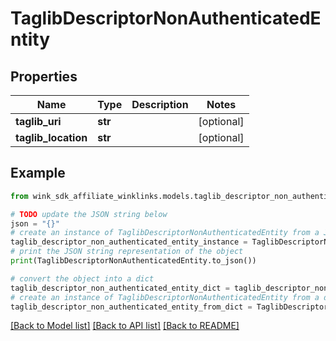 # TaglibDescriptorNonAuthenticatedEntity


## Properties

Name | Type | Description | Notes
------------ | ------------- | ------------- | -------------
**taglib_uri** | **str** |  | [optional] 
**taglib_location** | **str** |  | [optional] 

## Example

```python
from wink_sdk_affiliate_winklinks.models.taglib_descriptor_non_authenticated_entity import TaglibDescriptorNonAuthenticatedEntity

# TODO update the JSON string below
json = "{}"
# create an instance of TaglibDescriptorNonAuthenticatedEntity from a JSON string
taglib_descriptor_non_authenticated_entity_instance = TaglibDescriptorNonAuthenticatedEntity.from_json(json)
# print the JSON string representation of the object
print(TaglibDescriptorNonAuthenticatedEntity.to_json())

# convert the object into a dict
taglib_descriptor_non_authenticated_entity_dict = taglib_descriptor_non_authenticated_entity_instance.to_dict()
# create an instance of TaglibDescriptorNonAuthenticatedEntity from a dict
taglib_descriptor_non_authenticated_entity_from_dict = TaglibDescriptorNonAuthenticatedEntity.from_dict(taglib_descriptor_non_authenticated_entity_dict)
```
[[Back to Model list]](../README.md#documentation-for-models) [[Back to API list]](../README.md#documentation-for-api-endpoints) [[Back to README]](../README.md)


